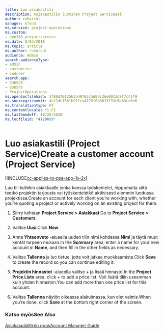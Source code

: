 ```yaml
---
title: Luo asiakastili
description: Asiakastilin luominen Project Servicessä
author: ruhercul
manager: kfend
ms.service: project-operations
ms.custom:
- dyn365-projectservice
ms.date: 8/03/2018
ms.topic: article
ms.author: ruhercul
audience: Admin
search.audienceType:
- admin
- customizer
- enduser
search.app:
- D365CE
- D365PS
- ProjectOperations
ms.openlocfilehash: 1f80d7612563b49765c5d0dc36e0033c9f7c42f9
ms.sourcegitcommit: 4cf1dc1561b92fca4175f0b3813133c5e63ce8e6
ms.translationtype: HT
ms.contentlocale: fi-FI
ms.lasthandoff: 10/28/2020
ms.locfileid: "4129089"
---
```

# <a name="create-a-customer-account-project-service"></a><span data-ttu-id="da916-103">Luo asiakastili (Project Service)</span><span class="sxs-lookup"><span data-stu-id="da916-103">Create a customer account (Project Service)</span></span>

[!INCLUDE[cc-applies-to-psa-app-1x-2x](../includes/cc-applies-to-psa-app-1x-2x.md)]

<span data-ttu-id="da916-104">Luo tili kullekin asiakkaalle jonka kanssa työskentelet, riippumatta siitä teetkö projektin tarjousta vai työskenteletkö aktiivisesti aiemmin luodussa projektissa.</span><span class="sxs-lookup"><span data-stu-id="da916-104">Create an account for each client you’re working with, whether you’re quoting a project or actively working on an existing project for them.</span></span>  
  
1.  <span data-ttu-id="da916-105">Siirry kohtaan **Project Service > Asiakkaat**.</span><span class="sxs-lookup"><span data-stu-id="da916-105">Go to **Project Service > Customers**.</span></span>  
  
2.  <span data-ttu-id="da916-106">Valitse **Uusi**.</span><span class="sxs-lookup"><span data-stu-id="da916-106">Click **New**.</span></span>  
  
3.  <span data-ttu-id="da916-107">Anna **Yhteenveto** -alueella uuden tilin nimi kohdassa **Nimi** ja täytä muut kentät tarpeen mukaan.</span><span class="sxs-lookup"><span data-stu-id="da916-107">In the **Summary** area, enter a name for your new account in **Name**, and then fill in the other fields as necessary.</span></span>  
  
4.  <span data-ttu-id="da916-108">Valitse **Tallenna** ja luo tietue, jotta voit jatkaa muokkaamista.</span><span class="sxs-lookup"><span data-stu-id="da916-108">Click **Save** to create the record so you can continue editing it.</span></span>  
  
5.  <span data-ttu-id="da916-109">**Projektin hinnastot** -alueella valitse + ja lisää hinnasto.</span><span class="sxs-lookup"><span data-stu-id="da916-109">In the **Project Price Lists** area, click + to add a price list.</span></span> <span data-ttu-id="da916-110">Voit lisätä tiliin useamman kuin yhden hinnaston.</span><span class="sxs-lookup"><span data-stu-id="da916-110">You can add more than one price list for this account.</span></span>  
  
6.  <span data-ttu-id="da916-111">Valitse **Tallenna** näytön oikeassa alakulmassa, kun olet valmis.</span><span class="sxs-lookup"><span data-stu-id="da916-111">When you’re done, click **Save** at the bottom right corner of the screen.</span></span>  
  
### <a name="see-also"></a><span data-ttu-id="da916-112">Katso myös</span><span class="sxs-lookup"><span data-stu-id="da916-112">See Also</span></span>  
 [<span data-ttu-id="da916-113">Asiakaspäällikön opas</span><span class="sxs-lookup"><span data-stu-id="da916-113">Account Manager Guide</span></span>](../psa/account-manager-guide.md)
